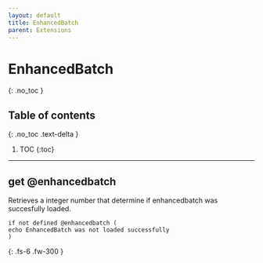 ```yaml
---
layout: default
title: EnhancedBatch
parent: Extensions
---
```


# EnhancedBatch
{: .no_toc }

## Table of contents
{: .no_toc .text-delta }

1. TOC
{:toc}

---

## get @enhancedbatch

Retrieves a integer number that determine if enhancedbatch was succesfully loaded.

```
if not defined @enhancedbatch (
echo EnhancedBatch was not loaded successfully
)
```

{: .fs-6 .fw-300 }
